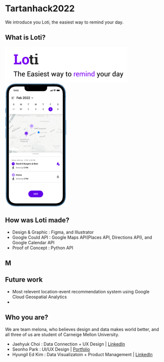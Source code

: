 # Tartanhack2022
We introduce you Loti, the easiest way to remind your day.

## What is Loti?
<img src="/img/git_image_1.png" width="400" >
<img src="/img/git_image_2.png" width="200" >

## How was Loti made?
* Design & Graphic : Figma, and Illustrator
* Google Could API : Google Maps API(Places API, Directions API), and Google Calendar API
* Proof of Concept : Python API  

## M

## Future work
* Most relevent location-event recommendation system using Google Cloud Geospatial Analytics
* 

## Who you are?
We are team melona, who believes design and data makes world better, and all three of us are student of  Carneige Mellon University.
* Jaehyuk Choi : Data Connection + UX Design | [LinkedIn](https://www.linkedin.com/in/jaehyukchoi1/)
* Seonho Park : UI/UX Design | [Portfolio](https://www.seonhopark.com/)
* Hyungil Ed Kim : Data Visualizatoin + Product Management | [LinkedIn](https://www.linkedin.com/in/hyungil-ed-kim/)
